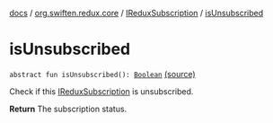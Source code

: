[docs](../../index.md) / [org.swiften.redux.core](../index.md) / [IReduxSubscription](index.md) / [isUnsubscribed](./is-unsubscribed.md)

# isUnsubscribed

`abstract fun isUnsubscribed(): `[`Boolean`](https://kotlinlang.org/api/latest/jvm/stdlib/kotlin/-boolean/index.html) [(source)](https://github.com/protoman92/KotlinRedux/tree/master/common/common-core/src/main/kotlin/org/swiften/redux/core/Subscription.kt#L26)

Check if this [IReduxSubscription](index.md) is unsubscribed.

**Return**
The subscription status.

